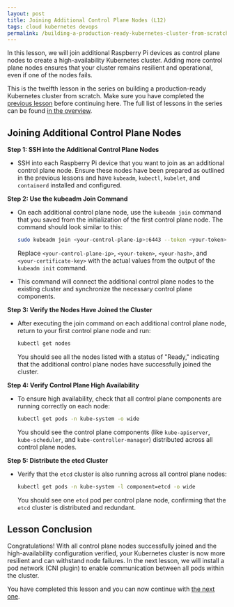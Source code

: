 ```yaml
---
layout: post
title: Joining Additional Control Plane Nodes (L12)
tags: cloud kubernetes devops
permalink: /building-a-production-ready-kubernetes-cluster-from-scratch/lesson-12
---
```


In this lesson, we will join additional Raspberry Pi devices as control plane
nodes to create a high-availability Kubernetes cluster. Adding more control
plane nodes ensures that your cluster remains resilient and operational, even if
one of the nodes fails.

This is the twelfth lesson in the series on building a production-ready
Kubernetes cluster from scratch. Make sure you have completed the
[previous lesson](/building-a-production-ready-kubernetes-cluster-from-scratch/lesson-11)
before continuing here. The full list of lessons in the series can be found
[in the overview](/building-a-production-ready-kubernetes-cluster-from-scratch).

## Joining Additional Control Plane Nodes

**Step 1: SSH into the Additional Control Plane Nodes**

- SSH into each Raspberry Pi device that you want to join as an additional
  control plane node. Ensure these nodes have been prepared as outlined in the
  previous lessons and have `kubeadm`, `kubectl`, `kubelet`, and `containerd`
  installed and configured.

**Step 2: Use the kubeadm Join Command**

- On each additional control plane node, use the `kubeadm join` command that you
  saved from the initialization of the first control plane node. The command
  should look similar to this:

  ```bash
  sudo kubeadm join <your-control-plane-ip>:6443 --token <your-token> --discovery-token-ca-cert-hash sha256:<your-hash> --control-plane --certificate-key <your-certificate-key>
  ```

  Replace `<your-control-plane-ip>`, `<your-token>`, `<your-hash>`, and
  `<your-certificate-key>` with the actual values from the output of the
  `kubeadm init` command.

- This command will connect the additional control plane nodes to the existing
  cluster and synchronize the necessary control plane components.

**Step 3: Verify the Nodes Have Joined the Cluster**

- After executing the join command on each additional control plane node, return
  to your first control plane node and run:
  ```bash
  kubectl get nodes
  ```
  You should see all the nodes listed with a status of "Ready," indicating that
  the additional control plane nodes have successfully joined the cluster.

**Step 4: Verify Control Plane High Availability**

- To ensure high availability, check that all control plane components are
  running correctly on each node:
  ```bash
  kubectl get pods -n kube-system -o wide
  ```
  You should see the control plane components (like `kube-apiserver`,
  `kube-scheduler`, and `kube-controller-manager`) distributed across all
  control plane nodes.

**Step 5: Distribute the etcd Cluster**

- Verify that the `etcd` cluster is also running across all control plane nodes:
  ```bash
  kubectl get pods -n kube-system -l component=etcd -o wide
  ```
  You should see one `etcd` pod per control plane node, confirming that the
  `etcd` cluster is distributed and redundant.

## Lesson Conclusion

Congratulations! With all control plane nodes successfully joined and the
high-availability configuration verified, your Kubernetes cluster is now more
resilient and can withstand node failures. In the next lesson, we will install a
pod network (CNI plugin) to enable communication between all pods within the
cluster.

You have completed this lesson and you can now continue with
[the next one](/building-a-production-ready-kubernetes-cluster-from-scratch/lesson-12).
